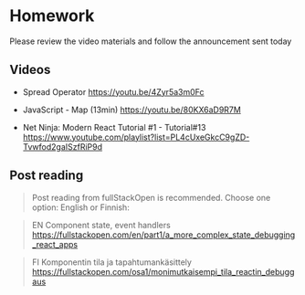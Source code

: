# Homework

Please review the video materials and follow the announcement sent today

## Videos

- Spread Operator
https://youtu.be/4Zyr5a3m0Fc

- JavaScript - Map (13min)
https://youtu.be/80KX6aD9R7M

- Net Ninja: Modern React Tutorial #1 -  Tutorial#13  
https://www.youtube.com/playlist?list=PL4cUxeGkcC9gZD-Tvwfod2gaISzfRiP9d


## Post reading 

> Post reading from fullStackOpen is recommended. Choose one option: English or Finnish:

> EN
Component state, event handlers
https://fullstackopen.com/en/part1/a_more_complex_state_debugging_react_apps

> FI
Komponentin tila ja tapahtumankäsittely
https://fullstackopen.com/osa1/monimutkaisempi_tila_reactin_debuggaus

